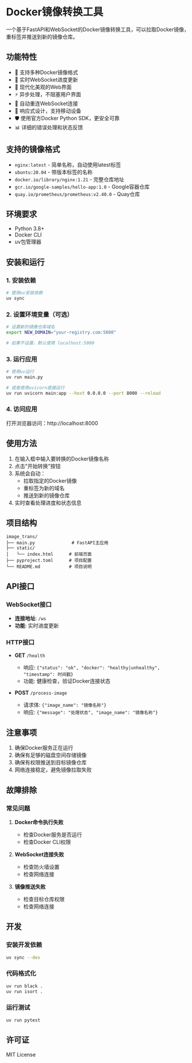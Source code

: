 # Docker镜像转换工具

一个基于FastAPI和WebSocket的Docker镜像转换工具，可以拉取Docker镜像，重标签并推送到新的镜像仓库。

## 功能特性

- 🐳 支持多种Docker镜像格式
- 📡 实时WebSocket进度更新
- 🎨 现代化美观的Web界面
- ⚡ 异步处理，不阻塞用户界面
- 🔄 自动重连WebSocket连接
- 📱 响应式设计，支持移动设备
- 🛡️ 使用官方Docker Python SDK，更安全可靠
- 📊 详细的错误处理和状态反馈

## 支持的镜像格式

- `nginx:latest` - 简单名称，自动使用latest标签
- `ubuntu:20.04` - 带版本标签的名称
- `docker.io/library/nginx:1.21` - 完整仓库地址
- `gcr.io/google-samples/hello-app:1.0` - Google容器仓库
- `quay.io/prometheus/prometheus:v2.40.0` - Quay仓库

## 环境要求

- Python 3.8+
- Docker CLI
- uv包管理器

## 安装和运行

### 1. 安装依赖

```bash
# 使用uv安装依赖
uv sync
```

### 2. 设置环境变量（可选）

```bash
# 设置新的镜像仓库域名
export NEW_DOMAIN="your-registry.com:5000"

# 如果不设置，默认使用 localhost:5000
```

### 3. 运行应用

```bash
# 使用uv运行
uv run main.py

# 或者使用uvicorn直接运行
uv run uvicorn main:app --host 0.0.0.0 --port 8000 --reload
```

### 4. 访问应用

打开浏览器访问：http://localhost:8000

## 使用方法

1. 在输入框中输入要转换的Docker镜像名称
2. 点击"开始转换"按钮
3. 系统会自动：
   - 拉取指定的Docker镜像
   - 重标签为新的域名
   - 推送到新的镜像仓库
4. 实时查看处理进度和状态信息

## 项目结构

```
image_trans/
├── main.py              # FastAPI主应用
├── static/
│   └── index.html      # 前端页面
├── pyproject.toml      # 项目配置
└── README.md           # 项目说明
```

## API接口

### WebSocket接口

- **连接地址**: `/ws`
- **功能**: 实时进度更新

### HTTP接口

- **GET** `/health`
  - 响应: `{"status": "ok", "docker": "healthy|unhealthy", "timestamp": 时间戳}`
  - 功能: 健康检查，验证Docker连接状态

- **POST** `/process-image`
  - 请求体: `{"image_name": "镜像名称"}`
  - 响应: `{"message": "处理状态", "image_name": "镜像名称"}`

## 注意事项

1. 确保Docker服务正在运行
2. 确保有足够的磁盘空间存储镜像
3. 确保有权限推送到目标镜像仓库
4. 网络连接稳定，避免镜像拉取失败

## 故障排除

### 常见问题

1. **Docker命令执行失败**
   - 检查Docker服务是否运行
   - 检查Docker CLI权限

2. **WebSocket连接失败**
   - 检查防火墙设置
   - 检查网络连接

3. **镜像推送失败**
   - 检查目标仓库权限
   - 检查网络连接

## 开发

### 安装开发依赖

```bash
uv sync --dev
```

### 代码格式化

```bash
uv run black .
uv run isort .
```

### 运行测试

```bash
uv run pytest
```

## 许可证

MIT License 